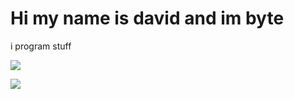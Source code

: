 # Hi my name is david and im byte
i program stuff


![](https://github-readme-stats.vercel.app/api?username=ByteCode113&show_icons=true&include_all_commits=true&theme=tokyonight&border_radius=10)

![](https://github-readme-stats.vercel.app/api/top-langs/?username=ByteCode113&layout=compact&theme=tokyonight&border_radius=10&langs_count=10)
